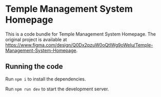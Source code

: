 
  # Temple Management System Homepage

  This is a code bundle for Temple Management System Homepage. The original project is available at https://www.figma.com/design/Q0Dx2pzuW0oQtIWg9oWeIu/Temple-Management-System-Homepage.

  ## Running the code

  Run `npm i` to install the dependencies.

  Run `npm run dev` to start the development server.
  